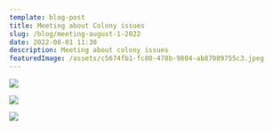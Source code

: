 ```yaml
---
template: blog-post
title: Meeting about Colony issues
slug: /blog/meeting-august-1-2022
date: 2022-08-01 11:30
description: Meeting about colony issues
featuredImage: /assets/c5674fb1-fc80-478b-9804-ab87089755c3.jpeg
---
```

![](/assets/ac782365-aa17-4065-bd9d-3f4360fc7895.jpeg)

![](/assets/ada89f5f-cc1b-41c8-a4d9-4070e61339bc.jpeg)

![](/assets/81a42853-ca49-4afb-a539-ea8cf8e7f5fc.jpeg)